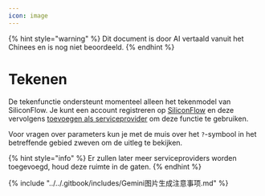 ```yaml
---
icon: image
---
```


{% hint style="warning" %}
Dit document is door AI vertaald vanuit het Chinees en is nog niet beoordeeld.
{% endhint %}

# Tekenen

De tekenfunctie ondersteunt momenteel alleen het tekenmodel van SiliconFlow. Je kunt een account registreren op [SiliconFlow](https://www.siliconflow.cn/) en deze vervolgens [toevoegen als serviceprovider](settings/providers.md) om deze functie te gebruiken.

Voor vragen over parameters kun je met de muis over het `?`-symbool in het betreffende gebied zweven om de uitleg te bekijken.

{% hint style="info" %}
Er zullen later meer serviceproviders worden toegevoegd, houd deze ruimte in de gaten.
{% endhint %}

{% include "../../.gitbook/includes/Gemini图片生成注意事项.md" %}